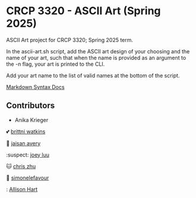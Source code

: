 # CRCP 3320 - ASCII Art (Spring 2025)

ASCII Art project for CRCP 3320; Spring 2025 term.

In the ascii-art.sh script, add the ASCII art design of your choosing and the name of your art, such that when the name is provided as an argument to the -n flag, your art is printed to the CLI.

Add your art name to the list of valid names at the bottom of the script.

[Markdown Syntax Docs](https://docs.github.com/en/get-started/writing-on-github/getting-started-with-writing-and-formatting-on-github/basic-writing-and-formatting-syntax)

## Contributors

- Anika Krieger

:two_hearts: [brittni watkins](https://blwatkins.github.io/)

:teddy_bear: [jaisan avery](https://github.com/JaisanAvery)

:suspect: [joey luu](https://github.com/JavaGamer)

:cat: [chris zhu](http://github.com/chriszq)

:star2: [simonelefavour](http://github.com/simonelefavour)

: [Allison Hart](https://github.com/allisonhart18)

